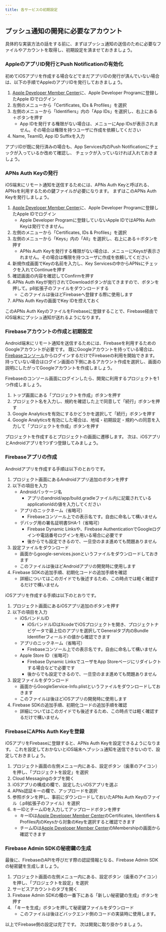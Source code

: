```yaml
---
title: 各サービスの初期設定
---
```


## プッシュ通知の開発に必要なアカウント

具体的な実装方法の話をする前に、まずはプッシュ通知の送信のために必要なファイルやアカウントを取得し、初期設定を済ませておきましょう。

### AppleのアプリID発行とPush Notificationの有効化

初めてiOSアプリを作成する場合などでまだアプリIDの発行が済んでいない場合は、以下の手順でAppleのアプリIDを発行しておきましょう。

1. [Apple Developer Member Center](https://developer.apple.com/membercenter/index.action)に、Apple Developer Programに登録したApple IDでログイン
2. 左側のメニューから「Certificates, IDs & Profiles」を選択
3. 左側のメニューから「Identifiers」内の「App IDs」を選択し、右上にある＋ボタンを押す
    - App IDを発行する権限がない場合は、メニューにApp IDsが表示されません。その場合は権限を持つユーザに作成を依頼してください
4. Name, TeamID, App ID Suffixを入力

アプリIDが既に発行済みの場合も、App Services内のPush Notificationにチェックが入っているか改めて確認し、
チェックが入っていなければ入れておきましょう。

### APNs Auth Keyの発行

iOS端末にリモート通知を送信するためには、APNs Auth Keyと呼ばれる、APNsを利用するための鍵ファイルが必要になります。
まずはこのAPNs Auth Keyを発行しましょう。

1. [Apple Developer Member Center](https://developer.apple.com/membercenter/index.action)に、Apple Developer Programに登録したApple IDでログイン
    - Apple Developer Programに登録していないApple IDではAPNs Auth Keyは発行できません。
2. 左側のメニューから「Certificates, IDs & Profiles」を選択
3. 左側のメニューから「Keys」内の「All」を選択し、右上にある＋ボタンを押す
    - APNs Auth Keyを発行する権限がない場合は、メニューにKeysが表示されません。その場合は権限を持つユーザに作成を依頼してください
4. 新規作成画面でKeyの名前を入力し、Key Servicesの中からAPNsにチェックを入れてContinueを押す
5. 確認画面の内容を確認してConfirmを押す
6. APNs Auth Keyが発行されてDownloadボタンが出てきますので、ボタンを押して。p8拡張子のファイルをダウンロードする
    - このファイルは後ほどFirebaseへ登録する際に使用します
7. APNs Auth Keyの画面でKey IDを控えておく

このAPNs Auth KeyのファイルをFirebaseに登録することで、Firebase経由でiOS端末にプッシュ通知が送れるようになります。

### Firebaseアカウントの作成と初期設定

Android端末にリモート通知を送信するためには、Firebaseを利用するためのGoogleアカウントが必要です。
既にGoogleアカウントを持っている場合は、[Firebaseコンソール](https://console.firebase.google.com/)からログインするだけでFirebaseの利用を開始できます。
持っていない場合はログイン画面の下側にあるアカウント作成を選択し、画面の説明にしたがってGoogleアカウントを作成しましょう。

Firebaseのコンソール画面にログインしたら、開発に利用するプロジェクトを1つ作成しましょう。

1. トップ画面にある「プロジェクトを作成」ボタンを押す
2. プロジェクト名を入力し、規約を確認した上で同意して「続行」ボタンを押す
3. Google Analyticsを有効にするかどうかを選択して「続行」ボタンを押す
4. Google Analyticsを有効にした場合は、地域・初期設定・規約への同意を入力して「プロジェクトを作成」ボタンを押す

プロジェクトを作成するとプロジェクトの画面に遷移します。
次は、iOSアプリとAndroidアプリを1つずつ登録してみましょう。

### Firebaseアプリの作成

Androidアプリを作成する手順は以下のとおりです。

1. プロジェクト画面にあるAndroidアプリ追加のボタンを押す
2. 以下の項目を入力
    - Androidパッケージ名
        - アプリのandroid/app/build.gradleファイル内に記載されているapplicationIdの値を入力してください
    - アプリのニックネーム（省略可）
        - Firebaseコンソール上での表示名です。自由に命名して構いません
    - デバッグ用の署名証明書SHA-1（省略可）
        - Firebase Dynamic Linksや、Firebase AuthenticationでGoogleログインや電話番号ログインを用いる場合に必要です
        - 後からでも設定できるので、一旦空のまま進めても問題ありません
3. 設定ファイルをダウンロード
    - 画面からgoogle-services.jsonというファイルをダウンロードしておきます
    - このファイルは後ほどAndroidアプリの開発時に使用します
4. Firebase SDKの追加手順、初期化コードの追加手順を確認
    - 詳細についてはこのガイドでも後述するため、この時点では軽く確認するだけで構いません

iOSアプリを作成する手順は以下のとおりです。

1. プロジェクト画面にあるiOSアプリ追加のボタンを押す
2. 以下の項目を入力
    - iOSバンドルID
        - iOSバンドルIDはXcodeでiOSプロジェクトを開き、プロジェクトナビゲータで最上位のアプリを選択してGeneralタブ内のBundle Identifierフィールドの値から確認できます
    - アプリのニックネーム（省略可）
        - Firebaseコンソール上での表示名です。自由に命名して構いません
    - Apple Store ID（省略可）
        - Firebase Dynamic LinksでユーザをApp Storeページにリダイレクトする場合などで必要です
        - 後からでも設定できるので、一旦空のまま進めても問題ありません
3. 設定ファイルをダウンロード
    - 画面からGoogleService-Info.plistというファイルをダウンロードしておきます
    - このファイルは後ほどiOSアプリの開発時に使用します
4. Firebase SDKの追加手順、初期化コードの追加手順を確認
    - 詳細についてはこのガイドでも後述するため、この時点では軽く確認するだけで構いません

### FirebaseにAPNs Auth Keyを登録

iOSアプリをFirebaseに登録すると、APNs Auth Keyを設定できるようになります。
これを設定しておかないとiOS端末へプッシュ通知を送信できないので、設定しておきましょう。

1. プロジェクト画面の左側メニュー内にある、設定ボタン（歯車のアイコン）を押し、「プロジェクトを設定」を選択
2. Cloud Messagingのタブを開く
3. iOSアプリの構成の欄で、設定したいiOSアプリを選ぶ
4. APNs認証キーの欄で、アップロードを選択
5. 参照ボタンを押し、事前にダウンロードしておいたAPNs Auth Keyのファイル（.p8拡張子のファイル）を選択
6. キーIDとチームIDを入力してアップロードボタンを押す
    - キーIDは[Apple Developer Member Center](https://developer.apple.com/account/resources/authkeys/list)のCertificates, Identifiers & Profiles内のKeysから対象のKeyを選択すると確認できます
    - チームIDは[Apple Developer Member Center](https://developer.apple.com/account/#/membership/)のMembershipの画面から確認できます

### Firebase Admin SDKの秘密鍵の生成

最後に、FirebaseのAPIを呼びだす際の認証情報となる、Firebase Admin SDKの秘密鍵を生成しましょう。

1. プロジェクト画面の左側メニュー内にある、設定ボタン（歯車のアイコン）を押し、「プロジェクトを設定」を選択
2. サービスアカウントのタブを開く
3. Firebase Admin SDKの欄の一番下にある「新しい秘密鍵の生成」ボタンを押す
4. 「キーを生成」ボタンを押して秘密鍵ファイルをダウンロード
    - このファイルは後ほどバックエンド側のコードの実装時に使用します。

以上でFirebase側の設定は完了です。
次は開発に取り掛かりましょう。

